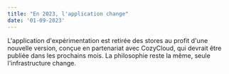 ```yaml
---
title: "En 2023, l'application change"
date: '01-09-2023'
---
```


L'application d'expérimentation est retirée des stores au profit d'une nouvelle version, conçue en partenariat avec CozyCloud, qui devrait être publiée dans les prochains mois. La philosophie reste la même, seule l'infrastructure change.